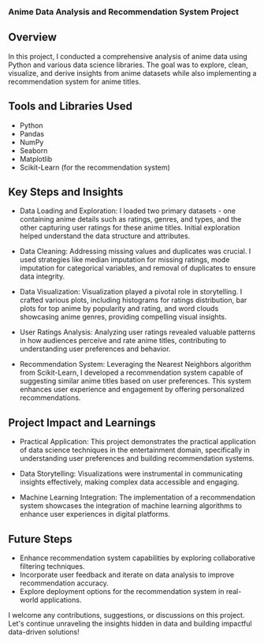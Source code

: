 ### Anime Data Analysis and Recommendation System Project
## Overview
In this project, I conducted a comprehensive analysis of anime data using Python and various data science libraries. The goal was to explore, clean, visualize, and derive insights from anime datasets while also implementing a recommendation system for anime titles.

## Tools and Libraries Used
- Python
- Pandas
- NumPy
- Seaborn
- Matplotlib
- Scikit-Learn (for the recommendation system)

## Key Steps and Insights

- Data Loading and Exploration: I loaded two primary datasets - one containing anime details such as ratings, genres, and types, and the other capturing user ratings for these anime titles. Initial exploration helped understand the data structure and attributes.

- Data Cleaning: Addressing missing values and duplicates was crucial. I used strategies like median imputation for missing ratings, mode imputation for categorical variables, and removal of duplicates to ensure data integrity.

- Data Visualization: Visualization played a pivotal role in storytelling. I crafted various plots, including histograms for ratings distribution, bar plots for top anime by popularity and rating, and word clouds showcasing anime genres, providing compelling visual insights.

- User Ratings Analysis: Analyzing user ratings revealed valuable patterns in how audiences perceive and rate anime titles, contributing to understanding user preferences and behavior.

- Recommendation System: Leveraging the Nearest Neighbors algorithm from Scikit-Learn, I developed a recommendation system capable of suggesting similar anime titles based on user preferences. This system enhances user experience and engagement by offering personalized recommendations.

## Project Impact and Learnings

- Practical Application: This project demonstrates the practical application of data science techniques in the entertainment domain, specifically in understanding user preferences and building recommendation systems.

- Data Storytelling: Visualizations were instrumental in communicating insights effectively, making complex data accessible and engaging.

- Machine Learning Integration: The implementation of a recommendation system showcases the integration of machine learning algorithms to enhance user experiences in digital platforms.

## Future Steps
- Enhance recommendation system capabilities by exploring collaborative filtering techniques.
- Incorporate user feedback and iterate on data analysis to improve recommendation accuracy.
- Explore deployment options for the recommendation system in real-world applications.

I welcome any contributions, suggestions, or discussions on this project. Let's continue unraveling the insights hidden in data and building impactful data-driven solutions!
